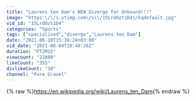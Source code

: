 ```yaml
---
title: "Laurens ten Dam's NEW Diverge for Unbound!!!"
image: "https:\/\/i.ytimg.com\/vi\/15LrdOzt1D4\/hqdefault.jpg"
vid_id: "15LrdOzt1D4"
categories: "Sports"
tags: ["specialized","diverge","Laurens ten Dam"]
date: "2021-06-10T15:39:24+03:00"
vid_date: "2021-06-04T20:48:26Z"
duration: "PT2M1S"
viewcount: "22880"
likeCount: "355"
dislikeCount: "10"
channel: "Pure Gravel"
---
```

{% raw %}<a rel="nofollow" target="blank" href="https://en.wikipedia.org/wiki/Laurens_ten_Dam">https://en.wikipedia.org/wiki/Laurens_ten_Dam</a>{% endraw %}
